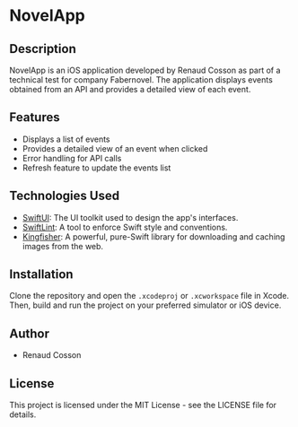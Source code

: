 # NovelApp

## Description

NovelApp is an iOS application developed by Renaud Cosson as part of a technical test for company Fabernovel. The application displays events obtained from an API and provides a detailed view of each event.

## Features

- Displays a list of events
- Provides a detailed view of an event when clicked
- Error handling for API calls
- Refresh feature to update the events list

## Technologies Used

- [SwiftUI](https://developer.apple.com/documentation/swiftui): The UI toolkit used to design the app's interfaces.
- [SwiftLint](https://github.com/realm/SwiftLint): A tool to enforce Swift style and conventions.
- [Kingfisher](https://github.com/onevcat/Kingfisher): A powerful, pure-Swift library for downloading and caching images from the web.

## Installation

Clone the repository and open the `.xcodeproj` or `.xcworkspace` file in Xcode. Then, build and run the project on your preferred simulator or iOS device.

## Author

- Renaud Cosson

## License

This project is licensed under the MIT License - see the LICENSE file for details.
